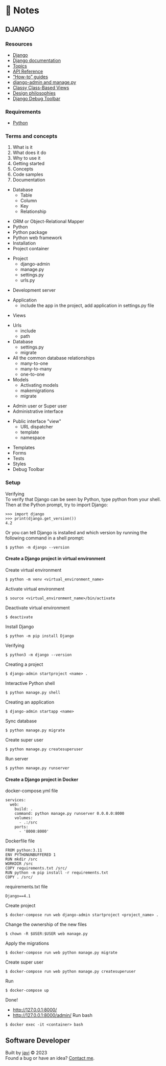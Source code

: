 # :memo: Notes
## DJANGO
### Resources
- [Django](https://www.djangoproject.com/)
- [Django documentation](https://docs.djangoproject.com/)
- [Topics](https://docs.djangoproject.com/en/4.2/topics/)
- [API Reference](https://docs.djangoproject.com/en/4.2/ref/)
- [“How-to” guides](https://docs.djangoproject.com/en/4.2/howto/)
- [django-admin and manage.py](https://docs.djangoproject.com/en/4.2/ref/django-admin/)
- [Classy Class-Based Views](https://ccbv.co.uk/)
- [Design philosophies](https://docs.djangoproject.com/en/4.2/misc/design-philosophies/)
- [Django Debug Toolbar](https://django-debug-toolbar.readthedocs.io/)
### Requirements
- [Python](https://www.python.org/)
### Terms and concepts
1. What is it
2. What does it do
3. Why to use it
4. Getting started
5. Concepts
6. Code samples
7. Documentation
* Database
  - Table
  - Column
  - Key
  - Relationship
- ORM or Object-Relational Mapper
- Python
- Python package
- Python web framework
- Installation
- Project container
* Project
  - django-admin
  - manage.py
  - settings.py
  - urls.py
- Development server
* Application
  - include the app in the project, add application in settings.py file
- Views
* Urls
  - include
  - path
* Database
  - settings.py
  - migrate
* All the common database relationships
  - many-to-one
  - many-to-many
  - one-to-one
* Models
  - Activating models
  - makemigrations
  - migrate
- Admin user or Super user
- Administrative interface
* Public interface "view"
  - URL dispatcher
  - template
  - namespace
- Templates
- Forms
- Tests
- Styles
- Debug Toolbar
### Setup
Verifying  
To verify that Django can be seen by Python, type python from your shell. Then at the Python prompt, try to import Django:
```
>>> import django
>>> print(django.get_version())
4.2
```
Or you can tell Django is installed and which version by running the following command in a shell prompt:
```
$ python -m django --version
```
#### Create a Django project in virtual environment
Create virtual environment
```
$ python -m venv <virtual_environment_name>
```
Activate virtual environment
```
$ source <virtual_environment_name>/bin/activate
```
Deactivate virtual environment
```
$ deactivate
```
Install Django
```
$ python -m pip install Django
```
Verifying
```
$ python3 -m django --version
```
Creating a project
```
$ django-admin startproject <name> .
```
Interactive Python shell
```
$ python manage.py shell
```
Creating an application
```
$ django-admin startapp <name>
```
Sync database
```
$ python manage.py migrate
```
Create super user
```
$ python manage.py createsuperuser
```
Run server
```
$ python manage.py runserver
```
#### Create a Django project in Docker
docker-compose.yml file
```
services:
  web:
    build: .
    command: python manage.py runserver 0.0.0.0:8000
    volumes:
      - .:/src
    ports:
      - '8000:8000'
```
Dockerfile file
```
FROM python:3.11
ENV PYTHONUNBUFFERED 1
RUN mkdir /src
WORKDIR /src
COPY requirements.txt /src/
RUN python -m pip install -r requirements.txt
COPY . /src/
```
requirements.txt file
```
Django==4.1
```
Create project
```
$ docker-compose run web django-admin startproject <project_name> .
```
Change the ownership of the new files
```
$ chown -R $USER:$USER web manage.py
```
Apply the migrations
```
$ docker-compose run web python manage.py migrate
```
Create super user
```
$ docker-compose run web python manage.py createsuperuser
```
Run
```
$ docker-compose up
```
Done!
- http://127.0.0.1:8000/
- http://127.0.0.1:8000/admin/
Run bash
```
$ docker exec -it <container> bash
```
## Software Developer
Built by [javi](https://github.com/javierandres-dev/) :copyright: 2023  
Found a bug or have an idea? [Contact me](https://www.linkedin.com/in/javierandres-dev/).
